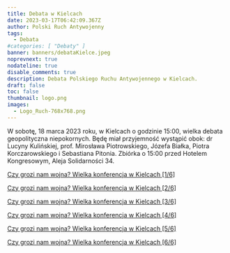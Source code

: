 ```yaml
---
title: Debata w Kielcach
date: 2023-03-17T06:42:09.367Z
author: Polski Ruch Antywojenny
tags:
  - Debata
#categories: [ "Debaty" ]
banner: banners/debataKielce.jpeg
noprevnext: true
nodateline: true
disable_comments: true
description: Debata Polskiego Ruchu Antywojennego w Kielcach.
draft: false
toc: false
thumbnail: logo.png
images:
  - Logo_Ruch-768x768.png
---
```


W sobotę, 18 marca 2023 roku, w Kielcach o godzinie 15:00, wielka debata geopolityczna niepokornych. Będę miał przyjemność wystąpić obok: dr Lucyny Kulińskiej, prof. Mirosława Piotrowskiego, Józefa Białka, Piotra Korczarowskiego i Sebastiana Pitonia. Zbiórka o 15:00 przed Hotelem Kongresowym, Aleja Solidarności 34.

[Czy grozi nam wojna? Wielka konferencja w Kielcach [1/6]](https://www.youtube.com/watch?v=tQMwfJ_-KWE "Czy grozi nam wojna? Wielka konferencja w Kielcach [1/6]")

[Czy grozi nam wojna? Wielka konferencja w Kielcach [2/6]](https://www.youtube.com/watch?v=4iCzgZ98NtQ "Czy grozi nam wojna? Wielka konferencja w Kielcach [2/6]")

[Czy grozi nam wojna? Wielka konferencja w Kielcach [3/6]](https://www.youtube.com/watch?v=KgMXF0FU6Jw "Czy grozi nam wojna? Wielka konferencja w Kielcach [3/6]")

[Czy grozi nam wojna? Wielka konferencja w Kielcach [4/6]](https://www.youtube.com/watch?v=13lwYpm-uno "Czy grozi nam wojna? Wielka konferencja w Kielcach [4/6]")

[Czy grozi nam wojna? Wielka konferencja w Kielcach [5/6]](https://www.youtube.com/watch?v=_7PMONnDBLE "Czy grozi nam wojna? Wielka konferencja w Kielcach [5/6]")

[Czy grozi nam wojna? Wielka konferencja w Kielcach [6/6]](https://www.youtube.com/watch?v=4V4MpXF36q0 "Czy grozi nam wojna? Wielka konferencja w Kielcach [6/6]")
